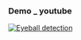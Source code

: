 
### Demo _ youtube
[![Eyeball detection](https://img.youtube.com/vi/PzcROpVZUH0/0.jpg)](https://youtu.be/PzcROpVZUH0?t=0s)
